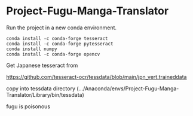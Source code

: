 # Project-Fugu-Manga-Translator
Run the project in a new conda environment.

```
conda install -c conda-forge tesseract
conda install -c conda-forge pytesseract
conda install numpy
conda install -c conda-forge opencv
```

Get Japanese tesseract from 

https://github.com/tesseract-ocr/tessdata/blob/main/jpn_vert.traineddata

copy into tessdata directory (.../Anaconda/envs/Project-Fugu-Manga-Translator/Library/bin/tessdata)

fugu is poisonous

